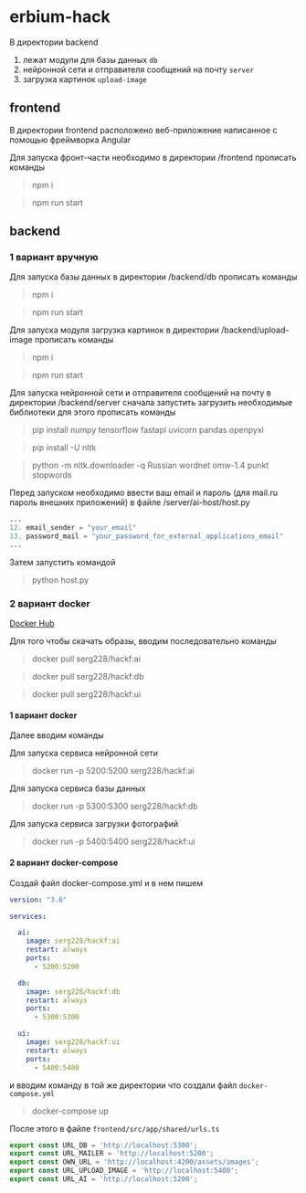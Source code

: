 # erbium-hack

В директории backend
1. лежат модули для базы данных `db` 
2. нейронной сети и отправителя сообщений на почту `server`
3. загрузка картинок `upload-image`

## frontend

В директории frontend расположено веб-приложение написанное с помощью фреймворка Angular

Для запуска фронт-части необходимо в директории /frontend прописать команды
> npm i

> npm run start

## backend
### 1 вариант вручную

Для запуска базы данных в директории /backend/db прописать команды

> npm i

> npm run start

Для запуска модуля загрузка картинок в директории /backend/upload-image прописать команды

> npm i

> npm run start

Для запуска нейронной сети и отправителя сообщений на почту в директории /backend/server 
сначала запустить загрузить необходимые библиотеки для этого прописать команды

> pip install numpy tensorflow fastapi uvicorn pandas openpyxl

> pip install -U nltk

> python -m nltk.downloader -q Russian wordnet omw-1.4 punkt stopwords

Перед запуском необходимо ввести ваш email и пароль (для mail.ru пароль внешних приложений) 
в файле /server/ai-host/host.py 
```python
...
12. email_sender = "your_email"
13. password_mail = "your_password_for_external_applications_email"
...
```

Затем запустить командой

> python host.py

### 2 вариант docker

<a  href="https://hub.docker.com/r/serg228/hackf">Docker Hub</a>

Для того чтобы скачать образы, вводим последовательно команды

> docker pull serg228/hackf:ai

> docker pull serg228/hackf:db

> docker pull serg228/hackf:ui

#### 1 вариант docker

Далее вводим команды

Для запуска сервиса нейронной сети
> docker run -p 5200:5200 serg228/hackf:ai

Для запуска сервиса базы данных
> docker run -p 5300:5300 serg228/hackf:db

Для запуска сервиса загрузки фотографий
> docker run -p 5400:5400 serg228/hackf:ui

#### 2 вариант docker-compose

Создай файл docker-compose.yml и в нем пишем

```yml
version: "3.6"

services:

  ai:
    image: serg228/hackf:ai
    restart: always
    ports:
      - 5200:5200

  db:
    image: serg228/hackf:db
    restart: always
    ports:
      - 5300:5300

  ui:
    image: serg228/hackf:ui
    restart: always
    ports:
      - 5400:5400
```

и вводим команду в той же директории что создали файл `docker-compose.yml`

> docker-compose up

После этого в файле `frontend/src/app/shared/urls.ts`
```typescript
export const URL_DB = 'http://localhost:5300';
export const URL_MAILER = 'http://localhost:5200';
export const OWN_URL = 'http://localhost:4200/assets/images';
export const URL_UPLOAD_IMAGE = 'http://localhost:5400';
export const URL_AI = 'http://localhost:5200';
```
